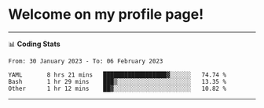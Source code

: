 # Welcome on my profile page!
<!-- print(("dralla"[::-1]+"s").capitalize()) -->

<!-- ---
👨🏻‍💻 **Busy With**
* Learning new Skills.
* Building small Projects.
* Being helpful. -->

---
📊 **Coding Stats**
<!--START_SECTION:waka-->

```text
From: 30 January 2023 - To: 06 February 2023

YAML       8 hrs 21 mins   ██████████████████▓░░░░░░   74.74 %
Bash       1 hr 29 mins    ███▒░░░░░░░░░░░░░░░░░░░░░   13.35 %
Other      1 hr 12 mins    ██▓░░░░░░░░░░░░░░░░░░░░░░   10.82 %
```

<!--END_SECTION:waka-->
---
